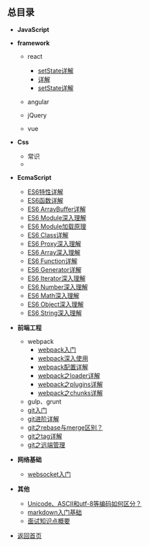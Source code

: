 ## 总目录

* **JavaScript**

* **framework**
    - react
        + [setState详解]()
        + [详解]()
        + [setState详解]()

    - angular
    - jQuery
    - vue

* **Css**
    - 常识
    - 

* **EcmaScript**
    - [ES6特性详解](./ECMAScript)
    - [ES6函数详解](./ECMAScript/ES6/ES6Function)
    - [ES6 ArrayBuffer详解](./ECMAScript/ES6/ES6ArrayBuffer)
    - [ES6 Module深入理解](./ECMAScript/ES6/ES6Module)
    - [ES6 Module加载原理](./ECMAScript/ES6/ES6import)
    - [ES6 Class详解](./ECMAScript/ES6/ES6Class)
    - [ES6 Proxy深入理解](./ECMAScript/ES6/ES6Proxy)
    - [ES6 Array深入理解](./ECMAScript/ES6/ES6Array)
    - [ES6 Function详解](./ECMAScript/ES6/ES6Function)
    - [ES6 Generator详解](./ECMAScript/ES6/ES6Generator)
    - [ES6 Iterator深入理解](./ECMAScript/ES6/ES6Iterator)
    - [ES6 Number深入理解](./ECMAScript/ES6/ES6Number)
    - [ES6 Math深入理解](./ECMAScript/ES6/ES6Math)
    - [ES6 Object深入理解](./ECMAScript/ES6/ES6Object)
    - [ES6 String深入理解](./ECMAScript/ES6/ES6String)

* **前端工程**
    - webpack
        + [webpack入门](./structure/webpack)
        + [webpack深入使用](./structure/webpack/advanced)  
        + [webpack配置详解](./structure/webpack/config)
        + [webpack之loader详解](./structure/webpack/Loader)
        + [webpack之plugins详解](./structure/webpack/plugins)
        + [webpack之chunks详解](./structure/webpack/chunks)
    - gulp、grunt
    - [git入门](./team/git)
    - [git进阶详解](./team/git/advanced)
    - [git之rebase与merge区别？](./team/git/rebase)
    - [git之tag详解](./team/git/tags)
    - [git之远端管理](./team/git/remote)

* **网络基础**
    - [websocket入门](./http/websocket)

* **其他**
    - [Unicode、ASCII和utf-8等编码如何区分？](./http/unicode)
    - [markdown入门基础](./team/Markdown)
    - [面试知识点概要](./team/interview/simpleInterview)

* [返回首页](./)